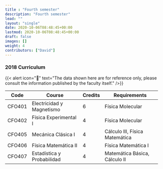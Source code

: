 ```yaml
---
title : "Fourth semester"
description: "Fourth semester"
lead: ""
layout: "single"
date: 2020-10-06T08:48:45+00:00
lastmod: 2020-10-06T08:48:45+00:00
draft: false
images: []
weight: 4
contributors: ["David"]
---
```


### 2018 Curriculum

{{< alert icon="🚨" text="The data shown here are for reference only, please consult the information published by the faculty itself." />}}

| Code   | Course                     | Credits  | Requirements                   |
| ------ | -------------------------- | -------- | ------------------------------ |
| CFO401 | Electricidad y Magnetismo  | 6        | Física Molecular               |
| CFO402 | Física Experimental I      | 4        | Física Molecular               |
| CFO405 | Mecánica Clásica I         | 4        | Cálculo III, Física Matemática |
| CFO406 | Física Matemática II       | 4        | Física Matemática I            |
| CFO407 | Estadística y Probabilidad | 4        | Matemática Básica, Cálculo II  |
